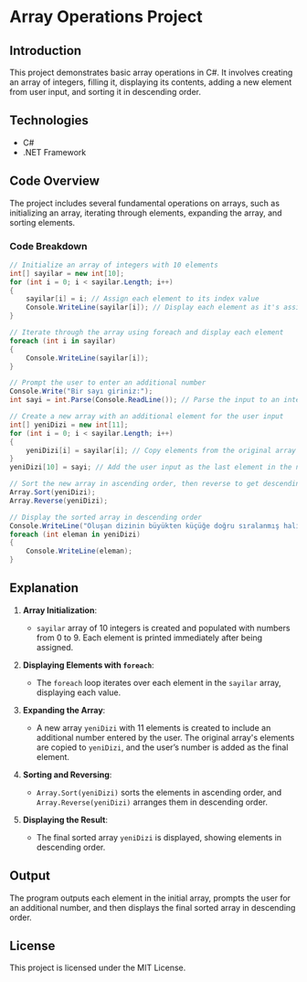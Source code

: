 
# Array Operations Project

## Introduction
This project demonstrates basic array operations in C#. It involves creating an array of integers, filling it, displaying its contents, adding a new element from user input, and sorting it in descending order.

## Technologies
- C#
- .NET Framework

## Code Overview
The project includes several fundamental operations on arrays, such as initializing an array, iterating through elements, expanding the array, and sorting elements.

### Code Breakdown

```csharp
// Initialize an array of integers with 10 elements
int[] sayilar = new int[10];
for (int i = 0; i < sayilar.Length; i++)
{
    sayilar[i] = i; // Assign each element to its index value
    Console.WriteLine(sayilar[i]); // Display each element as it's assigned
}

// Iterate through the array using foreach and display each element
foreach (int i in sayilar)
{
    Console.WriteLine(sayilar[i]);
}

// Prompt the user to enter an additional number
Console.Write("Bir sayı giriniz:");
int sayi = int.Parse(Console.ReadLine()); // Parse the input to an integer

// Create a new array with an additional element for the user input
int[] yeniDizi = new int[11];
for (int i = 0; i < sayilar.Length; i++)
{
    yeniDizi[i] = sayilar[i]; // Copy elements from the original array to the new array
}
yeniDizi[10] = sayi; // Add the user input as the last element in the new array

// Sort the new array in ascending order, then reverse to get descending order
Array.Sort(yeniDizi);
Array.Reverse(yeniDizi);

// Display the sorted array in descending order
Console.WriteLine("Oluşan dizinin büyükten küçüğe doğru sıralanmış hali:");
foreach (int eleman in yeniDizi)
{
    Console.WriteLine(eleman);
}
```

## Explanation
1. **Array Initialization**: 
   - `sayilar` array of 10 integers is created and populated with numbers from 0 to 9. Each element is printed immediately after being assigned.
   
2. **Displaying Elements with `foreach`**: 
   - The `foreach` loop iterates over each element in the `sayilar` array, displaying each value.

3. **Expanding the Array**:
   - A new array `yeniDizi` with 11 elements is created to include an additional number entered by the user. The original array's elements are copied to `yeniDizi`, and the user’s number is added as the final element.

4. **Sorting and Reversing**:
   - `Array.Sort(yeniDizi)` sorts the elements in ascending order, and `Array.Reverse(yeniDizi)` arranges them in descending order.

5. **Displaying the Result**:
   - The final sorted array `yeniDizi` is displayed, showing elements in descending order.

## Output
The program outputs each element in the initial array, prompts the user for an additional number, and then displays the final sorted array in descending order.

## License
This project is licensed under the MIT License.
